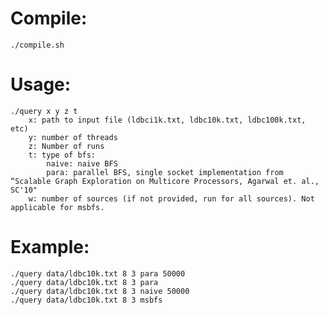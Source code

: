 # Compile:
    ./compile.sh

# Usage:
    ./query x y z t
        x: path to input file (ldbci1k.txt, ldbc10k.txt, ldbc100k.txt, etc)
        y: number of threads
        z: Number of runs
        t: type of bfs:
            naive: naive BFS
            para: parallel BFS, single socket implementation from “Scalable Graph Exploration on Multicore Processors, Agarwal et. al., SC'10"
        w: number of sources (if not provided, run for all sources). Not applicable for msbfs.

# Example: 
    ./query data/ldbc10k.txt 8 3 para 50000
    ./query data/ldbc10k.txt 8 3 para
    ./query data/ldbc10k.txt 8 3 naive 50000
    ./query data/ldbc10k.txt 8 3 msbfs
